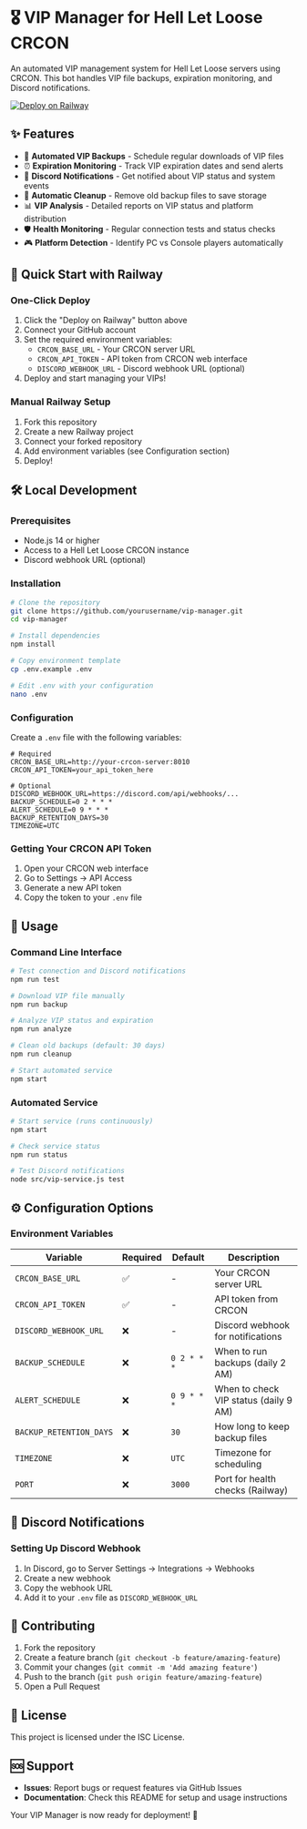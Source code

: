 # 🎖️ VIP Manager for Hell Let Loose CRCON

An automated VIP management system for Hell Let Loose servers using CRCON. This bot handles VIP file backups, expiration monitoring, and Discord notifications.

[![Deploy on Railway](https://railway.app/button.svg)](https://railway.app/template/your-template-url)

## ✨ Features

- 🔄 **Automated VIP Backups** - Schedule regular downloads of VIP files
- ⏰ **Expiration Monitoring** - Track VIP expiration dates and send alerts
- 🔔 **Discord Notifications** - Get notified about VIP status and system events
- 🧹 **Automatic Cleanup** - Remove old backup files to save storage
- 📊 **VIP Analysis** - Detailed reports on VIP status and platform distribution
- 🛡️ **Health Monitoring** - Regular connection tests and status checks
- 🎮 **Platform Detection** - Identify PC vs Console players automatically

## 🚀 Quick Start with Railway

### One-Click Deploy

1. Click the "Deploy on Railway" button above
2. Connect your GitHub account
3. Set the required environment variables:
   - `CRCON_BASE_URL` - Your CRCON server URL
   - `CRCON_API_TOKEN` - API token from CRCON web interface
   - `DISCORD_WEBHOOK_URL` - Discord webhook URL (optional)
4. Deploy and start managing your VIPs!

### Manual Railway Setup

1. Fork this repository
2. Create a new Railway project
3. Connect your forked repository
4. Add environment variables (see Configuration section)
5. Deploy!

## 🛠️ Local Development

### Prerequisites

- Node.js 14 or higher
- Access to a Hell Let Loose CRCON instance
- Discord webhook URL (optional)

### Installation

```bash
# Clone the repository
git clone https://github.com/yourusername/vip-manager.git
cd vip-manager

# Install dependencies
npm install

# Copy environment template
cp .env.example .env

# Edit .env with your configuration
nano .env
```

### Configuration

Create a `.env` file with the following variables:

```env
# Required
CRCON_BASE_URL=http://your-crcon-server:8010
CRCON_API_TOKEN=your_api_token_here

# Optional
DISCORD_WEBHOOK_URL=https://discord.com/api/webhooks/...
BACKUP_SCHEDULE=0 2 * * *
ALERT_SCHEDULE=0 9 * * *
BACKUP_RETENTION_DAYS=30
TIMEZONE=UTC
```

### Getting Your CRCON API Token

1. Open your CRCON web interface
2. Go to Settings → API Access
3. Generate a new API token
4. Copy the token to your `.env` file

## 📖 Usage

### Command Line Interface

```bash
# Test connection and Discord notifications
npm run test

# Download VIP file manually
npm run backup

# Analyze VIP status and expiration
npm run analyze

# Clean old backups (default: 30 days)
npm run cleanup

# Start automated service
npm start
```

### Automated Service

```bash
# Start service (runs continuously)
npm start

# Check service status
npm run status

# Test Discord notifications
node src/vip-service.js test
```

## ⚙️ Configuration Options

### Environment Variables

| Variable | Required | Default | Description |
|----------|----------|---------|-------------|
| `CRCON_BASE_URL` | ✅ | - | Your CRCON server URL |
| `CRCON_API_TOKEN` | ✅ | - | API token from CRCON |
| `DISCORD_WEBHOOK_URL` | ❌ | - | Discord webhook for notifications |
| `BACKUP_SCHEDULE` | ❌ | `0 2 * * *` | When to run backups (daily 2 AM) |
| `ALERT_SCHEDULE` | ❌ | `0 9 * * *` | When to check VIP status (daily 9 AM) |
| `BACKUP_RETENTION_DAYS` | ❌ | `30` | How long to keep backup files |
| `TIMEZONE` | ❌ | `UTC` | Timezone for scheduling |
| `PORT` | ❌ | `3000` | Port for health checks (Railway) |

## 🔔 Discord Notifications

### Setting Up Discord Webhook

1. In Discord, go to Server Settings → Integrations → Webhooks
2. Create a new webhook
3. Copy the webhook URL
4. Add it to your `.env` file as `DISCORD_WEBHOOK_URL`

## 🤝 Contributing

1. Fork the repository
2. Create a feature branch (`git checkout -b feature/amazing-feature`)
3. Commit your changes (`git commit -m 'Add amazing feature'`)
4. Push to the branch (`git push origin feature/amazing-feature`)
5. Open a Pull Request

## 📝 License

This project is licensed under the ISC License.

## 🆘 Support

- **Issues**: Report bugs or request features via GitHub Issues
- **Documentation**: Check this README for setup and usage instructions

Your VIP Manager is now ready for deployment! 🎉
